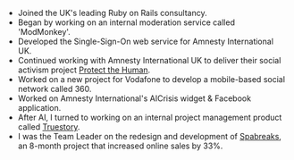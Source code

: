 - Joined the UK's leading Ruby on Rails consultancy.
- Began by working on an internal moderation service called 'ModMonkey'.
- Developed the Single-Sign-On web service for Amnesty International UK. 
- Continued working with Amnesty International UK to deliver their social activism project [Protect the Human](http://www.protectthehuman.com/).
- Worked on a new project for Vodafone to develop a mobile-based social network called 360.
- Worked on Amnesty International's AICrisis widget & Facebook application.
- After AI, I turned to working on an internal project management product called [Truestory](http://truestoryapp.com/).
- I was the Team Leader on the redesign and development of [Spabreaks](http://spabreaks.com/), an 8-month project that increased online sales by 33%.